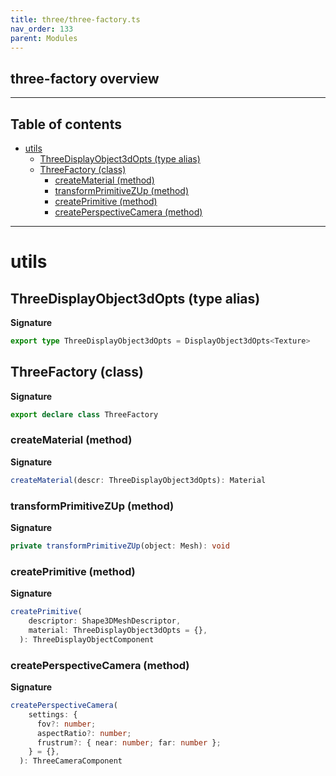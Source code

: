 ```yaml
---
title: three/three-factory.ts
nav_order: 133
parent: Modules
---
```


## three-factory overview

---

<h2 class="text-delta">Table of contents</h2>

- [utils](#utils)
  - [ThreeDisplayObject3dOpts (type alias)](#threedisplayobject3dopts-type-alias)
  - [ThreeFactory (class)](#threefactory-class)
    - [createMaterial (method)](#creatematerial-method)
    - [transformPrimitiveZUp (method)](#transformprimitivezup-method)
    - [createPrimitive (method)](#createprimitive-method)
    - [createPerspectiveCamera (method)](#createperspectivecamera-method)

---

# utils

## ThreeDisplayObject3dOpts (type alias)

**Signature**

```ts
export type ThreeDisplayObject3dOpts = DisplayObject3dOpts<Texture>
```

## ThreeFactory (class)

**Signature**

```ts
export declare class ThreeFactory
```

### createMaterial (method)

**Signature**

```ts
createMaterial(descr: ThreeDisplayObject3dOpts): Material
```

### transformPrimitiveZUp (method)

**Signature**

```ts
private transformPrimitiveZUp(object: Mesh): void
```

### createPrimitive (method)

**Signature**

```ts
createPrimitive(
    descriptor: Shape3DMeshDescriptor,
    material: ThreeDisplayObject3dOpts = {},
  ): ThreeDisplayObjectComponent
```

### createPerspectiveCamera (method)

**Signature**

```ts
createPerspectiveCamera(
    settings: {
      fov?: number;
      aspectRatio?: number;
      frustrum?: { near: number; far: number };
    } = {},
  ): ThreeCameraComponent
```

